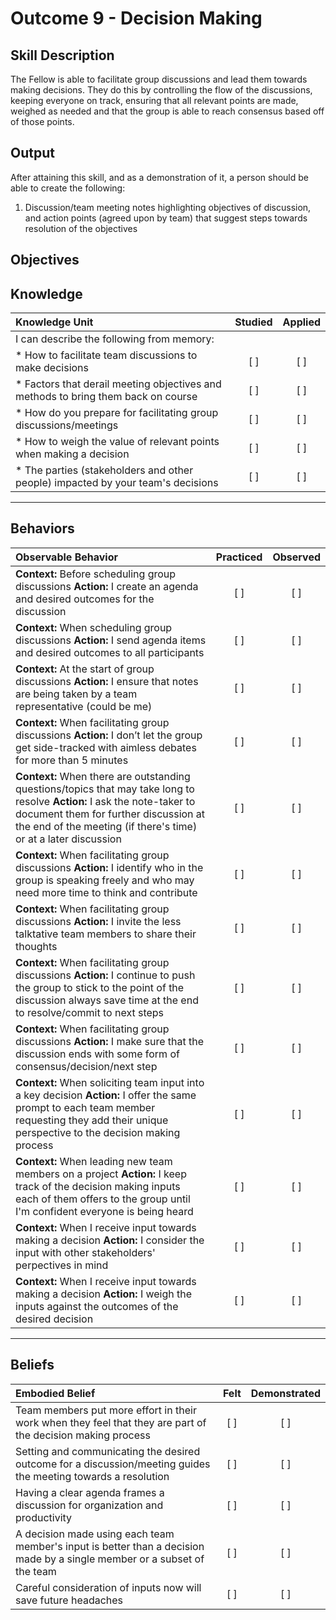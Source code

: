 # Outcome 9 - Decision Making

**Skill Description**
----------
The Fellow is able to facilitate group discussions and lead them towards making decisions. They do this by controlling the flow of the discussions, keeping everyone on track, ensuring that all relevant points are made, weighed as needed and that the group is able to reach consensus based off of those points.


**Output**
----------
After attaining this skill, and as a demonstration of it, a person should be able to create the following:

1. Discussion/team meeting notes highlighting objectives of discussion, and action points (agreed upon by team) that suggest steps towards resolution of the objectives


**Objectives**
----------
## **Knowledge**


| Knowledge Unit   |      Studied      | Applied |
|:-------------|:------------------:|:--------:|
| I can describe the following from memory: | | |
| * How to facilitate team discussions to make decisions | [ ] | [ ]  |
| * Factors that derail meeting objectives and methods to bring them back on course | [ ] | [ ]  |
| * How do you prepare for facilitating group discussions/meetings | [ ] | [ ]  |
| * How to weigh the value of relevant points when making a decision | [ ] | [ ]  |
| * The parties (stakeholders and other people) impacted by your team's decisions | [ ] | [ ]  |


----------


## **Behaviors**

| Observable Behavior   |      Practiced      | Observed |
|:-------------|:------------------:|:--------:|
| **Context:** Before scheduling group discussions **Action:** I create an agenda and desired outcomes for the discussion | [ ] | [ ]  |
| **Context:** When scheduling group discussions **Action:** I send agenda items and desired outcomes to all participants | [ ] | [ ]  |
| **Context:** At the start of group discussions **Action:** I ensure that notes are being taken by a team representative (could be me) | [ ] | [ ]  |
| **Context:** When facilitating group discussions **Action:** I don’t let the group get side-tracked with aimless debates for more than 5 minutes |   [ ]   |   [ ]  |
| **Context:** When there are outstanding questions/topics that may take long to resolve **Action:** I ask the note-taker to document them for further discussion at the end of the meeting (if there's time) or at a later discussion |   [ ]   |   [ ]  |
| **Context:** When facilitating group discussions **Action:** I identify who in the group is speaking freely and who may need more time to think and contribute | [ ] |    [ ] |
| **Context:** When facilitating group discussions **Action:** I invite the less talktative team members to share their thoughts | [ ] |    [ ] |
| **Context:** When facilitating group discussions **Action:** I continue to push the group to stick to the point of the discussion always save time at the end to resolve/commit to next steps | [ ] |    [ ] |
| **Context:** When facilitating group discussions **Action:** I make sure that the discussion ends with some form of consensus/decision/next step | [ ] |    [ ] |
| **Context:** When soliciting team input into a key decision **Action:** I offer the same prompt to each team member requesting they add their unique perspective to the decision making process | [ ] |    [ ] |
| **Context:** When leading new team members on a project **Action:** I keep track of the decision making inputs each of them offers to the group until I'm confident everyone is being heard | [ ] |    [ ] |
| **Context:** When I receive input towards making a decision **Action:** I consider the input with other stakeholders' perpectives in mind | [ ] |    [ ] |
| **Context:** When I receive input towards making a decision **Action:** I weigh the inputs against the outcomes of the desired decision | [ ] |    [ ] |


----------


## **Beliefs**


| Embodied Belief   |      Felt      | Demonstrated |
|:-------------|:------------------:|:--------:|
| Team members put more effort in their work when they feel that they are part of the decision making process | [ ] | [ ]  |
| Setting and communicating the desired outcome for a discussion/meeting guides the meeting towards a resolution | [ ] | [ ]  |
| Having a clear agenda frames a discussion for organization and productivity | [ ] | [ ]  |
| A decision made using each team member's input is better than a decision made by a single member or a subset of the team | [ ] | [ ]  |
| Careful consideration of inputs now will save future headaches | [ ] | [ ]  |


